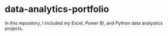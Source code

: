 # data-analytics-portfolio


In this repository, I included my Excel, Power BI, and Python data analystics projects. 
